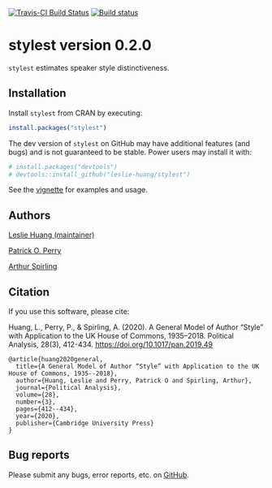 
<!-- README.md is generated from README.Rmd. Please edit that file -->

[![Travis-CI Build
Status](https://travis-ci.org/leslie-huang/stylest.svg?branch=master)](https://travis-ci.org/leslie-huang/stylest)
[![Build
status](https://ci.appveyor.com/api/projects/status/384insyingv6jcg2?svg=true)](https://ci.appveyor.com/project/leslie-huang/stylest)

# stylest version 0.2.0

`stylest` estimates speaker style distinctiveness.

## Installation

Install `stylest` from CRAN by executing:

``` r
install.packages("stylest")
```

The dev version of `stylest` on GitHub may have additional features (and
bugs) and is not guaranteed to be stable. Power users may install it
with:

``` r
# install.packages("devtools")
# devtools::install_github("leslie-huang/stylest")
```

See the
<a href="https://leslie-huang.github.io/stylest/articles/stylest-vignette.html">vignette</a>
for examples and usage.

## Authors

<a href="https://leslie-huang.github.io/">Leslie Huang (maintainer)</a>

<a href="https://github.com/patperry/">Patrick O. Perry</a>

<a href="https://github.com/ArthurSpirling/">Arthur Spirling</a>

## Citation

If you use this software, please cite:

Huang, L., Perry, P., & Spirling, A. (2020). A General Model of Author
“Style” with Application to the UK House of Commons, 1935–2018.
Political Analysis, 28(3), 412-434.
<https://doi.org/10.1017/pan.2019.49>

    @article{huang2020general,
      title={A General Model of Author “Style” with Application to the UK House of Commons, 1935--2018},
      author={Huang, Leslie and Perry, Patrick O and Spirling, Arthur},
      journal={Political Analysis},
      volume={28},
      number={3},
      pages={412--434},
      year={2020},
      publisher={Cambridge University Press}
    }

## Bug reports

Please submit any bugs, error reports, etc. on
<a href="https://github.com/leslie-huang/stylest/issues">GitHub</a>.
